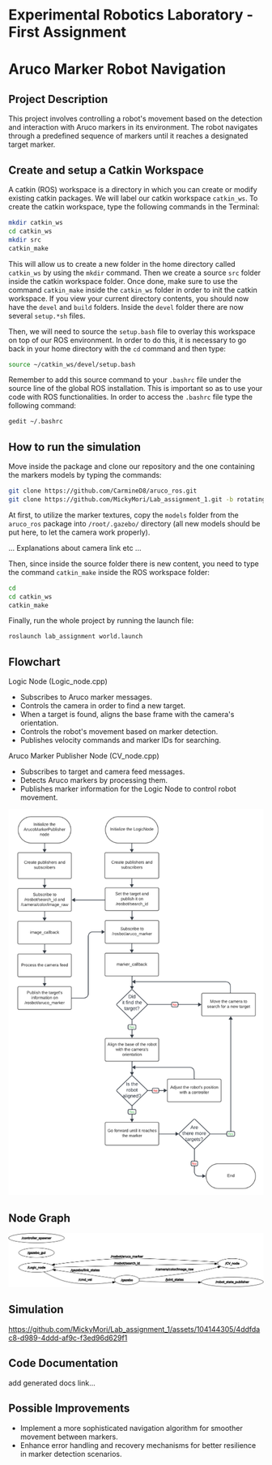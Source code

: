 Experimental Robotics Laboratory - First Assignment
======================================
Aruco Marker Robot Navigation
======================================

Project Description
-------------------------

This project involves controlling a robot's movement based on the detection and interaction with Aruco markers in its environment. The robot navigates through a predefined sequence of markers until it reaches a designated target marker.

Create and setup a Catkin Workspace
--------------------------------

A catkin (ROS) workspace is a directory in which you can create or modify existing catkin packages. We will label our catkin workspace `catkin_ws`. To create the catkin workspace, type the following commands in the Terminal:

```bash
mkdir catkin_ws
cd catkin_ws
mkdir src
catkin_make
```

This will allow us to create a new folder in the home directory called `catkin_ws` by using the `mkdir` command. Then we create a source `src` folder inside the catkin workspace folder. Once done, make sure to use the command `catkin_make` inside the `catkin_ws` folder in order to init the catkin workspace. If you view your current directory contents, you should now have the `devel` and `build` folders. Inside the `devel` folder there are now several `setup.*sh` files. 

Then, we will need to source the `setup.bash` file to overlay this workspace on top of our ROS environment. In order to do this, it is necessary to go back in your home directory with the `cd` command and then type:

```bash
source ~/catkin_ws/devel/setup.bash
```

Remember to add this source command to your `.bashrc` file under the source line of the global ROS installation. This is important so as to use your code with ROS functionalities. In order to access the `.bashrc` file type the following command:

```bash
gedit ~/.bashrc
```

How to run the simulation
-------------------------

Move inside the package and clone our repository and the one containing the markers models by typing the commands:

```bash
git clone https://github.com/CarmineD8/aruco_ros.git
git clone https://github.com/MickyMori/Lab_assignment_1.git -b rotating_camera
```

At first, to utilize the marker textures, copy the `models` folder from the `aruco_ros` package into `/root/.gazebo/` directory (all new models should be put here, to let the camera work properly).

... Explanations about camera link etc ...

Then, since inside the source folder there is new content, you need to type the command `catkin_make` inside the ROS workspace folder:

```bash
cd
cd catkin_ws
catkin_make
```

Finally, run the whole project by running the launch file:

```bash
roslaunch lab_assignment world.launch
```

Flowchart
-----------------------

Logic Node (Logic_node.cpp)
* Subscribes to Aruco marker messages.
* Controls the camera in order to find a new target.
* When a target is found, aligns the base frame with the camera's orientation.
* Controls the robot's movement based on marker detection.
* Publishes velocity commands and marker IDs for searching.

Aruco Marker Publisher Node (CV_node.cpp)
* Subscribes to target and camera feed messages.
* Detects Aruco markers by processing them.
* Publishes marker information for the Logic Node to control robot movement.

![Flowchart of the robot behaviour](lab_assignment/media/Flowchart_rotating.png)

Node Graph
-----------------------

![Rqt Graph](lab_assignment/media/rosgraph_rot.png)


Simulation
-----------------------

https://github.com/MickyMori/Lab_assignment_1/assets/104144305/4ddfdac8-d989-4ddd-af9c-f3ed96d629f1

Code Documentation
-----------------------

add generated docs link...

Possible Improvements
-----------------------

* Implement a more sophisticated navigation algorithm for smoother movement between markers.
* Enhance error handling and recovery mechanisms for better resilience in marker detection scenarios.

